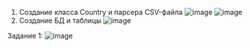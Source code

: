 1) Создание класса Country и парсера CSV-файла
![image](https://user-images.githubusercontent.com/75910420/147369692-a67687b2-c954-4920-8def-fefa7faf58f0.png)
![image](https://user-images.githubusercontent.com/75910420/147369701-ccba7314-498c-4ab0-9d5b-32cd50005a02.png)
2) Создание БД и таблицы
![image](https://user-images.githubusercontent.com/75910420/147383688-33c1e78e-dfc1-4c6c-901c-b415d9efb300.png)

Задание 1:
![image](https://user-images.githubusercontent.com/75910420/147386399-2ac802c6-a50e-48f9-bee6-6db162307ec6.png)
